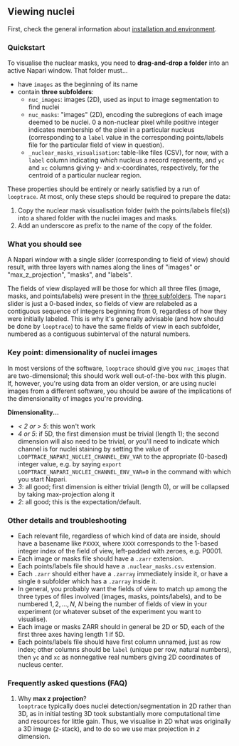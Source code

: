## Viewing nuclei
First, check the general information about [installation and environment](./README.md#installation-and-environment).

### Quickstart
To visualise the nuclear masks, you need to __drag-and-drop a folder__ into an active Napari window. 
That folder must...
* have `images` as the beginning of its name
<a href="subfolders-structure"></a>
* contain __three subfolders__:
    * `nuc_images`: images (2D), used as input to image segmentation to find nuclei
    * `nuc_masks`: "images" (2D), encoding the subregions of each image deemed to be nuclei. 0 a non-nuclear pixel while positive integer indicates membership of the pixel in a particular nucleus (corresponding to a `label` value in the corresponding points/labels file for the particular field of view in question).
    * `_nuclear_masks_visualisation`: table-like files (CSV), for now, with a `label` column indicating _which_ nucleus a record represents, and `yc` and `xc` columns giving y- and x-coordinates, respectively, for the centroid of a particular nuclear region.

These properties should be entirely or nearly satisfied by a run of `looptrace`. 
At most, only these steps should be required to prepare the data:
1. Copy the nuclear mask visualisation folder (with the points/labels file(s)) into a shared folder with the nuclei images and masks.
1. Add an underscore as prefix to the name of the copy of the folder.

### What you should see
A Napari window with a single slider (corresponding to field of view) should result, with three layers with names along the lines of "images" or "max_z_projection", "masks", and "labels". 

The fields of view displayed will be those for which all three files (image, masks, and points/labels) were present in the [three subfolders](#subfolders-structure). The `napari` slider is just a 0-based index, so fields of view are relabeled as a contiguous sequence of integers beginning from 0, regardless of how they were initially labeled. This is why it's generally advisable (and how should be done by `looptrace`) to have the same fields of view in each subfolder, numbered as a contiguous subinterval of the natural numbers.

### Key point: dimensionality of nuclei images
In most versions of the software, `looptrace` should give you `nuc_images` that are two-dimensional; this should work well out-of-the-box with this plugin.
If, however, you're using data from an older version, or are using nuclei images from a different software, you should be aware of the implications of the dimensionality of images you're providing.

__Dimensionality...__
* _< 2 or > 5_: this won't work
* _4 or 5_: if 5D, the first dimension must be trivial (length 1); the second dimension will also need to be trivial, or you'll need to indicate which channel is for nuclei staining by setting the value of `LOOPTRACE_NAPARI_NUCLEI_CHANNEL_ENV_VAR` to the appropriate (0-based) integer value, e.g. by saying `export LOOPTRACE_NAPARI_NUCLEI_CHANNEL_ENV_VAR=0` in the command with which you start Napari.
* _3_: all good; first dimension is either trivial (length 0), or will be collapsed by taking max-projection along it
* _2_: all good; this is the expectation/default.

### Other details and troubleshooting
* Each relevant file, regardless of which kind of data are inside, should have a basename like `PXXXX`, where `XXXX` corresponds to the 1-based integer index of the field of view, left-padded with zeroes, e.g. P0001.
* Each image or masks file should have a `.zarr` extension.
* Each points/labels file should have a `.nuclear_masks.csv` extension.
* Each `.zarr` should either have a `.zarray` immediately inside it, or have a single `0` subfolder which has a `.zarray` inside it.
* In general, you probably want the fields of view to match up among the three types of files involved (images, masks, points/labels), and to be numbered $1, 2, ..., N$, $N$ being the number of fields of view in your experiment (or whatever subset of the experiment you want to visualise). 
* Each image or masks ZARR should in general be 2D or 5D, each of the first three axes having length 1 if 5D.
* Each points/labels file should have first column unnamed, just as row index; other columns should be `label` (unique per row, natural numbers), then `yc` and `xc` as nonnegative real numbers giving 2D coordinates of nucleus center.

### Frequently asked questions (FAQ)
1. Why __max z projection__?\
    `looptrace` typically does nuclei detection/segmentation in 2D rather than 3D, as in initial testing 3D took substantially more computational time and resources for little gain. Thus, we visualise in 2D what was originally a 3D image ($z$-stack), and to do so we use max projection in $z$ dimension.
